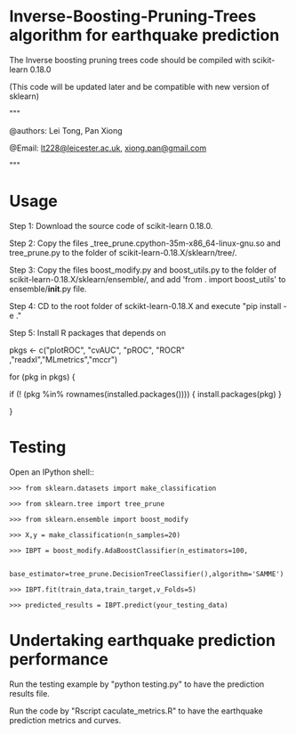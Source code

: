 # Inverse-Boosting-Pruning-Trees algorithm for earthquake prediction 

The Inverse boosting pruning trees code should be compiled with scikit-learn 0.18.0   

(This code will be updated later and be compatible with new version of sklearn) 

""" 

@authors: Lei Tong, Pan Xiong 

@Email: lt228@leicester.ac.uk, xiong.pan@gmail.com 

""" 

 

Usage 
======= 

 

Step 1: Download the source code of scikit-learn 0.18.0. 

 

Step 2: Copy the files _tree_prune.cpython-35m-x86_64-linux-gnu.so and tree_prune.py to the folder of scikit-learn-0.18.X/sklearn/tree/. 

 

Step 3: Copy the files boost_modify.py and boost_utils.py to the folder of scikit-learn-0.18.X/sklearn/ensemble/, and add 'from . import boost_utils' to ensemble/__init__.py file. 

 

Step 4: CD to the root folder of sckikt-learn-0.18.X and execute "pip install -e ." 

 

Step 5: Install R packages that depends on 

 

pkgs <- c("plotROC", "cvAUC", "pROC", "ROCR" ,"readxl","MLmetrics","mccr") 

for (pkg in pkgs) { 

  if (! (pkg %in% rownames(installed.packages()))) { install.packages(pkg) } 

} 

 

 

Testing 
======= 

 

Open an IPython shell:: 

 

	>>> from sklearn.datasets import make_classification 

	>>> from sklearn.tree import tree_prune 

	>>> from sklearn.ensemble import boost_modify 

	>>> X,y = make_classification(n_samples=20)

	>>> IBPT = boost_modify.AdaBoostClassifier(n_estimators=100, 

				       base_estimator=tree_prune.DecisionTreeClassifier(),algorithm='SAMME') 

	>>> IBPT.fit(train_data,train_target,v_Folds=5) 

	>>> predicted_results = IBPT.predict(your_testing_data) 

 

 

Undertaking earthquake prediction performance  
======= 

Run the testing example by "python testing.py" to have the prediction results file. 

Run the code by "Rscript caculate_metrics.R" to have the earthquake prediction metrics and curves. 

 
